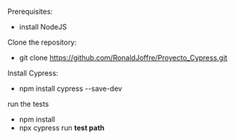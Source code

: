 Prerequisites: 
- install NodeJS


Clone the repository:
- git clone https://github.com/RonaldJoffre/Proyecto_Cypress.git


Install Cypress:
- npm install cypress --save-dev


run the tests 
- npm install
- npx cypress run **test path**


